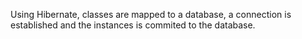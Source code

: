 Using Hibernate, classes are mapped to a database, a connection is established and the instances is commited to the database.  
